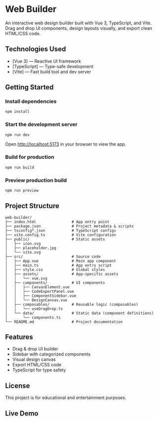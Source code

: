 # Web Builder

An interactive web design builder built with Vue 3, TypeScript, and Vite. Drag and drop UI components, design layouts visually, and export clean HTML/CSS code.

## Technologies Used

- [Vue 3] — Reactive UI framework
- [TypeScript] — Type-safe development
- [Vite] — Fast build tool and dev server

## Getting Started

### Install dependencies

```bash
npm install
```

### Start the development server

```bash
npm run dev
```

Open [http://localhost:5173](http://localhost:5173) in your browser to view the app.

### Build for production

```bash
npm run build
```

### Preview production build

```bash
npm run preview
```

## Project Structure

```
web-builder/
├── index.html                # App entry point
├── package.json              # Project metadata & scripts
├── tsconfig*.json            # TypeScript configs
├── vite.config.ts            # Vite configuration
├── public/                   # Static assets
│   ├── icon.svg
│   ├── placeholder.jpg
│   └── vite.svg
├── src/                      # Source code
│   ├── App.vue               # Main app component
│   ├── main.ts               # App entry script
│   ├── style.css             # Global styles
│   ├── assets/               # App-specific assets
│   │   └── vue.svg
│   ├── components/           # UI components
│   │   ├── CanvasElement.vue
│   │   ├── CodeExportPanel.vue
│   │   ├── ComponentSidebar.vue
│   │   └── DesignCanvas.vue
│   ├── composables/          # Reusable logic (composables)
│   │   └── useDragDrop.ts
│   └── data/                 # Static data (component definitions)
│       └── components.ts
└── README.md                 # Project documentation
```

## Features

- Drag & drop UI builder
- Sidebar with categorized components
- Visual design canvas
- Export HTML/CSS code
- TypeScript for type safety

## License

This project is for educational and entertainment purposes.

## Live Demo
